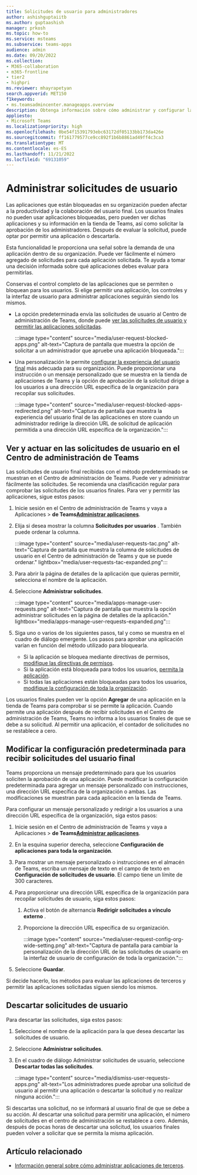 ```yaml
---
title: Solicitudes de usuario para administradores
author: ashishguptaiitb
ms.author: guptaashish
manager: prkosh
ms.topic: how-to
ms.service: msteams
ms.subservice: teams-apps
audience: admin
ms.date: 09/20/2022
ms.collection:
- M365-collaboration
- m365-frontline
- tier2
- highpri
ms.reviewer: mhayrapetyan
search.appverid: MET150
f1keywords:
- ms.teamsadmincenter.manageapps.overview
description: Obtenga información sobre cómo administrar y configurar la solicitud del usuario final para la aprobación de las aplicaciones que están bloqueadas en una organización.
appliesto:
- Microsoft Teams
ms.localizationpriority: high
ms.openlocfilehash: 0be54f15391793ebc63172df05133bb173da426e
ms.sourcegitcommit: ff161779577ce9cc892f1b6b8861ad49ff4c3ca3
ms.translationtype: MT
ms.contentlocale: es-ES
ms.lasthandoff: 11/21/2022
ms.locfileid: "69131059"
---
```

# <a name="manage-user-requests"></a>Administrar solicitudes de usuario

Las aplicaciones que están bloqueadas en su organización pueden afectar a la productividad y la colaboración del usuario final. Los usuarios finales no pueden usar aplicaciones bloqueadas, pero pueden ver dichas aplicaciones y su información en la tienda de Teams, así como solicitar la aprobación de los administradores. Después de evaluar la solicitud, puede optar por permitir una aplicación o descartarla.

Esta funcionalidad le proporciona una señal sobre la demanda de una aplicación dentro de su organización. Puede ver fácilmente el número agregado de solicitudes para cada aplicación solicitada. Te ayuda a tomar una decisión informada sobre qué aplicaciones debes evaluar para permitirlas.

Conservas el control completo de las aplicaciones que se permiten o bloquean para los usuarios. Si elige permitir una aplicación, los controles y la interfaz de usuario para administrar aplicaciones seguirán siendo los mismos.

* La opción predeterminada envía las solicitudes de usuario al Centro de administración de Teams, donde puede [ver las solicitudes de usuario y permitir las aplicaciones solicitadas](#view-and-act-on-user-requests-in-teams-admin-center).

   :::image type="content" source="media/user-request-blocked-apps.png" alt-text="Captura de pantalla que muestra la opción de solicitar a un administrador que apruebe una aplicación bloqueada.":::

* Una personalización le permite [configurar la experiencia del usuario final](#modify-the-default-setting-to-receive-end-user-requests) más adecuada para su organización. Puede proporcionar una instrucción o un mensaje personalizado que se muestra en la tienda de aplicaciones de Teams y la opción de aprobación de la solicitud dirige a los usuarios a una dirección URL específica de la organización para recopilar sus solicitudes.

   :::image type="content" source="media/user-request-blocked-apps-redirected.png" alt-text="Captura de pantalla que muestra la experiencia del usuario final de las aplicaciones en store cuando un administrador redirige la dirección URL de solicitud de aplicación permitida a una dirección URL específica de la organización.":::

## <a name="view-and-act-on-user-requests-in-teams-admin-center"></a>Ver y actuar en las solicitudes de usuario en el Centro de administración de Teams

Las solicitudes de usuario final recibidas con el método predeterminado se muestran en el Centro de administración de Teams. Puede ver y administrar fácilmente las solicitudes. Se recomienda una clasificación regular para comprobar las solicitudes de los usuarios finales. Para ver y permitir las aplicaciones, sigue estos pasos:

1. Inicie sesión en el Centro de administración de Teams y vaya a Aplicaciones  > **de Teams**[**Administrar aplicaciones**](https://admin.teams.microsoft.com/policies/manage-apps).

1. Elija si desea mostrar la columna **Solicitudes por usuarios** . También puede ordenar la columna.

   :::image type="content" source="media/user-requests-tac.png" alt-text="Captura de pantalla que muestra la columna de solicitudes de usuario en el Centro de administración de Teams y que se puede ordenar." lightbox="media/user-requests-tac-expanded.png":::

1. Para abrir la página de detalles de la aplicación que quieras permitir, selecciona el nombre de la aplicación.

1. Seleccione **Administrar solicitudes**.

   :::image type="content" source="media/apps-manage-user-requests.png" alt-text="Captura de pantalla que muestra la opción administrar solicitudes en la página de detalles de la aplicación." lightbox="media/apps-manage-user-requests-expanded.png":::

1. Siga uno o varios de los siguientes pasos, tal y como se muestra en el cuadro de diálogo emergente. Los pasos para aprobar una aplicación varían en función del método utilizado para bloquearla.

   * Si la aplicación se bloquea mediante directivas de permisos, [modifique las directivas de permisos](teams-app-permission-policies.md).
   * Si la aplicación está bloqueada para todos los usuarios, [permita la aplicación](manage-apps.md#allow-and-block-apps).
   * Si todas las aplicaciones están bloqueadas para todos los usuarios, [modifique la configuración de toda la organización](manage-apps.md#manage-org-wide-app-settings).

Los usuarios finales pueden ver la opción **Agregar** de una aplicación en la tienda de Teams para comprobar si se permite la aplicación. Cuando permite una aplicación después de recibir solicitudes en el Centro de administración de Teams, Teams no informa a los usuarios finales de que se debe a su solicitud. Al permitir una aplicación, el contador de solicitudes no se restablece a cero.

## <a name="modify-the-default-setting-to-receive-end-user-requests"></a>Modificar la configuración predeterminada para recibir solicitudes del usuario final

Teams proporciona un mensaje predeterminado para que los usuarios soliciten la aprobación de una aplicación. Puede modificar la configuración predeterminada para agregar un mensaje personalizado con instrucciones, una dirección URL específica de la organización o ambas. Las modificaciones se muestran para cada aplicación en la tienda de Teams.

Para configurar un mensaje personalizado y redirigir a los usuarios a una dirección URL específica de la organización, siga estos pasos:

1. Inicie sesión en el Centro de administración de Teams y vaya a Aplicaciones  > **de Teams**[**Administrar aplicaciones**](https://admin.teams.microsoft.com/policies/manage-apps).

1. En la esquina superior derecha, seleccione **Configuración de aplicaciones para toda la organización**.

1. Para mostrar un mensaje personalizado o instrucciones en el almacén de Teams, escriba un mensaje de texto en el campo de texto en **Configuración de solicitudes de usuario**. El campo tiene un límite de 300 caracteres.

1. Para proporcionar una dirección URL específica de la organización para recopilar solicitudes de usuario, siga estos pasos:

   1. Activa el botón de alternancia **Redirigir solicitudes a vínculo externo** .
   1. Proporcione la dirección URL específica de su organización.

      :::image type="content" source="media/user-request-config-org-wide-setting.png" alt-text="Captura de pantalla para cambiar la personalización de la dirección URL de las solicitudes de usuario en la interfaz de usuario de configuración de toda la organización.":::

1. Seleccione **Guardar**.

Si decide hacerlo, los métodos para evaluar las aplicaciones de terceros y permitir las aplicaciones solicitadas siguen siendo los mismos.

## <a name="dismiss-user-requests"></a>Descartar solicitudes de usuario

Para descartar las solicitudes, siga estos pasos:

1. Seleccione el nombre de la aplicación para la que desea descartar las solicitudes de usuario.
1. Seleccione **Administrar solicitudes**.
1. En el cuadro de diálogo Administrar solicitudes de usuario, seleccione **Descartar todas las solicitudes**.

   :::image type="content" source="media/dismiss-user-requests-apps.png" alt-text="Los administradores puede aprobar una solicitud de usuario al permitir una aplicación o descartar la solicitud y no realizar ninguna acción.":::

Si descartas una solicitud, no se informará al usuario final de que se debe a su acción. Al descartar una solicitud para permitir una aplicación, el número de solicitudes en el centro de administración se restablece a cero. Además, después de pocas horas de descartar una solicitud, los usuarios finales pueden volver a solicitar que se permita la misma aplicación.

## <a name="related-article"></a>Artículo relacionado

* [Información general sobre cómo administrar aplicaciones de terceros](manage-apps.md).
